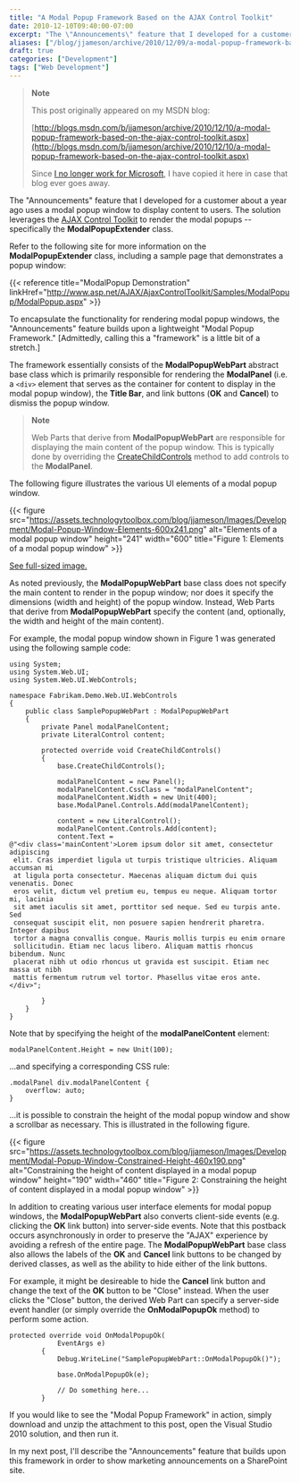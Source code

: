 ```yaml
---
title: "A Modal Popup Framework Based on the AJAX Control Toolkit"
date: 2010-12-10T09:40:00-07:00
excerpt: "The \"Announcements\" feature that I developed for a customer about a year ago uses a modal popup window to display content to users. The solution leverages the AJAX Control Toolkit to render the modal popups &ndash; specifically the ModalPopupExtender..."
aliases: ["/blog/jjameson/archive/2010/12/09/a-modal-popup-framework-based-on-the-ajax-control-toolkit.aspx", "/blog/jjameson/archive/2010/12/10/a-modal-popup-framework-based-on-the-ajax-control-toolkit.aspx"]
draft: true
categories: ["Development"]
tags: ["Web Development"]
---
```


> **Note**
>
> This post originally appeared on my MSDN blog:
>
> [http://blogs.msdn.com/b/jjameson/archive/2010/12/10/a-modal-popup-framework-based-on-the-ajax-control-toolkit.aspx](http://blogs.msdn.com/b/jjameson/archive/2010/12/10/a-modal-popup-framework-based-on-the-ajax-control-toolkit.aspx)
>
> Since [I no longer work for Microsoft](/blog/jjameson/2011/09/02/last-day-with-microsoft), I have copied it here in case that blog                 ever goes away.

The "Announcements" feature that I developed for a customer about a year ago uses         a modal popup window to display content to users. The solution leverages the [AJAX Control Toolkit](http://www.asp.net/AJAX/AjaxControlToolkit/Samples/Default.aspx) to render the modal popups -- specifically the **ModalPopupExtender**         class.

Refer to the following site for more information on the **ModalPopupExtender**         class, including a sample page that demonstrates a popup window:

{{< reference title="ModalPopup Demonstration" linkHref="http://www.asp.net/AJAX/AjaxControlToolkit/Samples/ModalPopup/ModalPopup.aspx" >}}

To encapsulate the functionality for rendering modal popup windows, the "Announcements"         feature builds upon a lightweight "Modal Popup Framework." [Admittedly, calling         this a "framework" is a little bit of a stretch.]

The framework essentially consists of the **ModalPopupWebPart** abstract         base class which is primarily responsible for rendering the **ModalPanel**         (i.e. a `<div>` element that serves as the container for content         to display in the modal popup window), the **Title Bar**, and link         buttons (**OK** and **Cancel**) to dismiss the popup window.

> **Note**
>
> Web Parts that derive from **ModalPopupWebPart** are responsible for
> displaying the main content of the popup window. This is typically done by overriding
> the [CreateChildControls](http://msdn.microsoft.com/en-us/library/system.web.ui.control.createchildcontrols.aspx) method to add controls to the **ModalPanel**.

The following figure illustrates the various UI elements of a modal popup window.

{{< figure
src="https://assets.technologytoolbox.com/blog/jjameson/Images/Development/Modal-Popup-Window-Elements-600x241.png"
alt="Elements of a modal popup window"
height="241"
width="600"
title="Figure 1: Elements of a modal popup window" >}}

[See full-sized image.](https://assets.technologytoolbox.com/blog/jjameson/Images/Development/Modal-Popup-Window-Elements-649x261.png)

As noted previously, the **ModalPopupWebPart** base class does not         specify the main content to render in the popup window; nor does it specify the         dimensions (width and height) of the popup window. Instead, Web Parts that derive         from **ModalPopupWebPart** specify the content (and, optionally, the         width and height of the main content).

For example, the modal popup window shown in Figure 1 was generated using the following         sample code:

```
using System;
using System.Web.UI;
using System.Web.UI.WebControls;

namespace Fabrikam.Demo.Web.UI.WebControls
{
    public class SamplePopupWebPart : ModalPopupWebPart
    {
        private Panel modalPanelContent;
        private LiteralControl content;

        protected override void CreateChildControls()
        {
            base.CreateChildControls();

            modalPanelContent = new Panel();
            modalPanelContent.CssClass = "modalPanelContent";
            modalPanelContent.Width = new Unit(400);
            base.ModalPanel.Controls.Add(modalPanelContent);
            
            content = new LiteralControl();
            modalPanelContent.Controls.Add(content);
            content.Text =
@"<div class='mainContent'>Lorem ipsum dolor sit amet, consectetur adipiscing
 elit. Cras imperdiet ligula ut turpis tristique ultricies. Aliquam accumsan mi
 at ligula porta consectetur. Maecenas aliquam dictum dui quis venenatis. Donec
 eros velit, dictum vel pretium eu, tempus eu neque. Aliquam tortor mi, lacinia
 sit amet iaculis sit amet, porttitor sed neque. Sed eu turpis ante. Sed
 consequat suscipit elit, non posuere sapien hendrerit pharetra. Integer dapibus
 tortor a magna convallis congue. Mauris mollis turpis eu enim ornare
 sollicitudin. Etiam nec lacus libero. Aliquam mattis rhoncus bibendum. Nunc
 placerat nibh ut odio rhoncus ut gravida est suscipit. Etiam nec massa ut nibh
 mattis fermentum rutrum vel tortor. Phasellus vitae eros ante.</div>";

        }
    }
}
```

Note that by specifying the height of the **modalPanelContent** element:

```
modalPanelContent.Height = new Unit(100);
```

&hellip;and specifying a corresponding CSS rule:

```
.modalPanel div.modalPanelContent {
    overflow: auto;
}
```

&hellip;it is possible to constrain the height of the modal popup window and         show a scrollbar as necessary. This is illustrated in the following figure.

{{< figure
src="https://assets.technologytoolbox.com/blog/jjameson/Images/Development/Modal-Popup-Window-Constrained-Height-460x190.png"
alt="Constraining the height of content displayed in a modal popup window"
height="190"
width="460"
title="Figure 2: Constraining the height of content displayed in a modal popup window" >}}

In addition to creating various user interface elements for modal popup windows,         the **ModalPopupWebPart** also converts client-side events (e.g. clicking         the **OK** link button) into server-side events. Note that this postback         occurs asynchronously in order to preserve the "AJAX" experience by avoiding a refresh         of the entire page. The **ModalPopupWebPart** base class also allows         the labels of the **OK** and **Cancel** link buttons to         be changed by derived classes, as well as the ability to hide either of the link         buttons.

For example, it might be desireable to hide the **Cancel** link button         and change the text of the **OK** button to be "Close" instead. When         the user clicks the "Close" button, the derived Web Part can specify a server-side         event handler (or simply override the **OnModalPopupOk** method) to         perform some action.

```
protected override void OnModalPopupOk(
            EventArgs e)
        {
            Debug.WriteLine("SamplePopupWebPart::OnModalPopupOk()");

            base.OnModalPopupOk(e);

            // Do something here...
        }
```

If you would like to see the "Modal Popup Framework" in action, simply download         and unzip the attachment to this post, open the Visual Studio 2010 solution, and         then run it.

In my next post, I'll describe the "Announcements" feature that builds upon this         framework in order to show marketing announcements on a SharePoint site.

